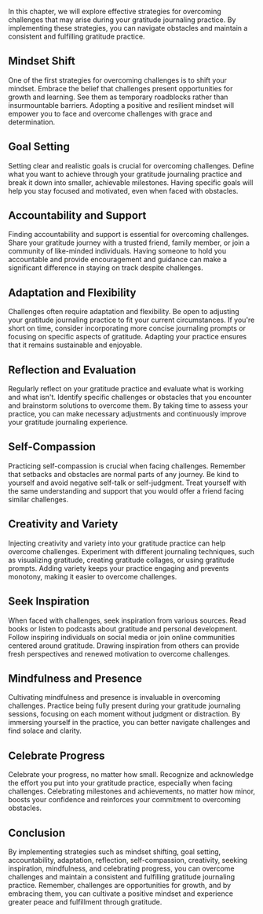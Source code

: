 
In this chapter, we will explore effective strategies for overcoming challenges that may arise during your gratitude journaling practice. By implementing these strategies, you can navigate obstacles and maintain a consistent and fulfilling gratitude practice.

Mindset Shift
-------------

One of the first strategies for overcoming challenges is to shift your mindset. Embrace the belief that challenges present opportunities for growth and learning. See them as temporary roadblocks rather than insurmountable barriers. Adopting a positive and resilient mindset will empower you to face and overcome challenges with grace and determination.

Goal Setting
------------

Setting clear and realistic goals is crucial for overcoming challenges. Define what you want to achieve through your gratitude journaling practice and break it down into smaller, achievable milestones. Having specific goals will help you stay focused and motivated, even when faced with obstacles.

Accountability and Support
--------------------------

Finding accountability and support is essential for overcoming challenges. Share your gratitude journey with a trusted friend, family member, or join a community of like-minded individuals. Having someone to hold you accountable and provide encouragement and guidance can make a significant difference in staying on track despite challenges.

Adaptation and Flexibility
--------------------------

Challenges often require adaptation and flexibility. Be open to adjusting your gratitude journaling practice to fit your current circumstances. If you're short on time, consider incorporating more concise journaling prompts or focusing on specific aspects of gratitude. Adapting your practice ensures that it remains sustainable and enjoyable.

Reflection and Evaluation
-------------------------

Regularly reflect on your gratitude practice and evaluate what is working and what isn't. Identify specific challenges or obstacles that you encounter and brainstorm solutions to overcome them. By taking time to assess your practice, you can make necessary adjustments and continuously improve your gratitude journaling experience.

Self-Compassion
---------------

Practicing self-compassion is crucial when facing challenges. Remember that setbacks and obstacles are normal parts of any journey. Be kind to yourself and avoid negative self-talk or self-judgment. Treat yourself with the same understanding and support that you would offer a friend facing similar challenges.

Creativity and Variety
----------------------

Injecting creativity and variety into your gratitude practice can help overcome challenges. Experiment with different journaling techniques, such as visualizing gratitude, creating gratitude collages, or using gratitude prompts. Adding variety keeps your practice engaging and prevents monotony, making it easier to overcome challenges.

Seek Inspiration
----------------

When faced with challenges, seek inspiration from various sources. Read books or listen to podcasts about gratitude and personal development. Follow inspiring individuals on social media or join online communities centered around gratitude. Drawing inspiration from others can provide fresh perspectives and renewed motivation to overcome challenges.

Mindfulness and Presence
------------------------

Cultivating mindfulness and presence is invaluable in overcoming challenges. Practice being fully present during your gratitude journaling sessions, focusing on each moment without judgment or distraction. By immersing yourself in the practice, you can better navigate challenges and find solace and clarity.

Celebrate Progress
------------------

Celebrate your progress, no matter how small. Recognize and acknowledge the effort you put into your gratitude practice, especially when facing challenges. Celebrating milestones and achievements, no matter how minor, boosts your confidence and reinforces your commitment to overcoming obstacles.

Conclusion
----------

By implementing strategies such as mindset shifting, goal setting, accountability, adaptation, reflection, self-compassion, creativity, seeking inspiration, mindfulness, and celebrating progress, you can overcome challenges and maintain a consistent and fulfilling gratitude journaling practice. Remember, challenges are opportunities for growth, and by embracing them, you can cultivate a positive mindset and experience greater peace and fulfillment through gratitude.
